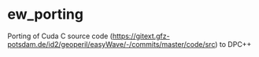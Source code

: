 # ew_porting

Porting of Cuda C source code (https://gitext.gfz-potsdam.de/id2/geoperil/easyWave/-/commits/master/code/src) to DPC++
